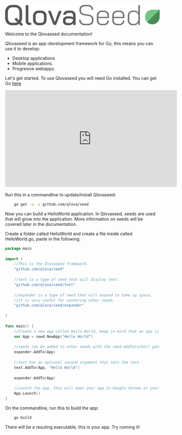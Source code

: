 ![Logo](logo.svg)  
  
Welcome to the Qlovaseed documentation!

Qlovaseed is an app-development framework for Go, this means you can use it to develop:

* Desktop applications
* Mobile applications.
* Progresive webapps. 

Let's get started. To use Qlovaseed you will need Go installed.
You can get Go [here](https://golang.org/dl/)

<iframe width="560" height="315" src="https://www.youtube.com/embed/16ZOmBmqJ0s" frameborder="0" allow="accelerometer; autoplay; encrypted-media; gyroscope; picture-in-picture" allowfullscreen></iframe>

Run this in a commandline to update/install Qlovaseed:

```sh
	go get -u -v github.com/qlova/seed
```

Now you can build a HelloWorld application.
In Qlovaseed, seeds are used that will grow into the application.
More information on seeds will be covered later in the documentation.

Create a folder called HelloWorld and create a file inside called HelloWorld.go, paste in the following:
```go
package main

import (
	//This is the Qlovaseed framework.
	"github.com/qlova/seed"

	//text is a type of seed that will display text.
	"github.com/qlova/seed/text"

	//expander is a type of seed that will expand to take up space.
	//it is very useful for centering other seeds.
	"github.com/qlova/seed/expander"
	
)

func main() {
	//Create a new app called Hello World, keep in mind that an app is also a seed.
	var App = seed.NewApp("Hello World")

	//seeds can be added to other seeds with the seed.AddTo(other) pattern.
	expander.AddTo(App)

	//text has an optional second argument that sets the text.
	text.AddTo(App, "Hello World")

	expander.AddTo(App)

	//Launch the app, this will open your app in Google Chrome or your default browser.
	App.Launch()
}

```

On the commandline, run this to build the app:

```sh
	go build
```

There will be a resuting executable, this is your app. Try running it!